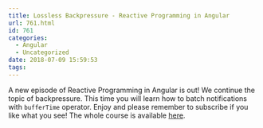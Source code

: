 ```yaml
---
title: Lossless Backpressure - Reactive Programming in Angular
url: 761.html
id: 761
categories:
  - Angular
  - Uncategorized
date: 2018-07-09 15:59:53
tags:
---
```


A new episode of Reactive Programming in Angular is out! We continue the topic of backpressure. This time you will learn how to batch notifications with `bufferTime` operator. Enjoy and please remember to subscribe if you like what you see! The whole course is available [here](https://codewithstyle.info/reactive-programming-rxjs-angular-video-course/).